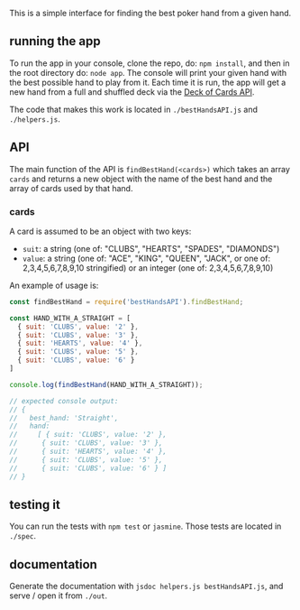 This is a simple interface for finding the best poker hand from a given hand.

## running the app
To run the app in your console, clone the repo, do: `npm install`, and then in the root directory do: `node app`. The console will print your given hand with the best possible hand to play from it. Each time it is run, the app will get a new hand from a full and shuffled deck via the [Deck of Cards API](https://deckofcardsapi.com/).

The code that makes this work is located in `./bestHandsAPI.js` and `./helpers.js`.

## API
The main function of the API is `findBestHand(<cards>)` which takes an array `cards` and returns a new object with the name of the best hand and the array of cards used by that hand.

### cards
A card is assumed to be an object with two keys:
- `suit`: a string (one of: "CLUBS", "HEARTS", "SPADES", "DIAMONDS")
- `value`: a string (one of: "ACE", "KING", "QUEEN", "JACK", or one of: 2,3,4,5,6,7,8,9,10 stringified) or an integer (one of: 2,3,4,5,6,7,8,9,10)

An example of usage is:
```js
const findBestHand = require('bestHandsAPI').findBestHand;

const HAND_WITH_A_STRAIGHT = [ 
  { suit: 'CLUBS', value: '2' },
  { suit: 'CLUBS', value: '3' },
  { suit: 'HEARTS', value: '4' },
  { suit: 'CLUBS', value: '5' },
  { suit: 'CLUBS', value: '6' } 
]

console.log(findBestHand(HAND_WITH_A_STRAIGHT));

// expected console output:
// { 
//   best_hand: 'Straight',
//   hand: 
//     [ { suit: 'CLUBS', value: '2' },
//      { suit: 'CLUBS', value: '3' },
//      { suit: 'HEARTS', value: '4' },
//      { suit: 'CLUBS', value: '5' },
//      { suit: 'CLUBS', value: '6' } ] 
// }
```

## testing it
You can run the tests with `npm test` or `jasmine`. Those tests are located in `./spec`.

## documentation
Generate the documentation with `jsdoc helpers.js bestHandsAPI.js`, and serve / open it from `./out`.